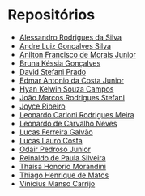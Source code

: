 # Repositórios

* [Alessandro Rodrigues da Silva]()
* [Andre Luiz Gonçalves Silva](https://github.com/andrebetta123/unifacef-react-typescript)
* [Anilton Francisco de Morais Junior]()
* [Bruna Késsia Gonçalves]()
* [David Stefani Prado]()
* [Edmar Antonio da Costa Junior]()
* [Hyan Kelwin Souza Campos]()
* [João Marcos Rodrigues Stefani]()
* [Joyce Ribeiro]()
* [Leonardo Carloni Rodrigues Meira]()
* [Leonardo de Carvalho Neves]()
* [Lucas Ferreira Galvão]()
* [Lucas Lauro Costa]()
* [Odair Pedroso Junior]()
* [Reinaldo de Paula Silveira]()
* [Thaísa Honorio Morandini]()
* [Thiago Henrique de Matos]()
* [Vinicius Manso Carrijo]()
